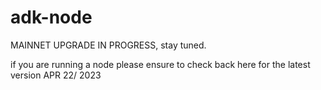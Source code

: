 # adk-node

MAINNET UPGRADE IN PROGRESS, stay tuned.

if you are running a node please ensure to check back here for the latest version APR 22/ 2023

